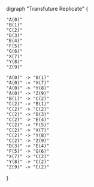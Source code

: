 digraph "Transfuture Replicate" {

    "A(0)"
    "B(1)"
    "C(2)"
    "D(3)"
    "E(4)"
    "F(5)"
    "G(6)"
    "X(7)"
    "Y(8)"
    "Z(9)"

    "A(0)" -> "B(1)"
    "A(0)" -> "X(7)"
    "A(0)" -> "Y(8)"
    "A(0)" -> "Z(9)"
    "B(1)" -> "C(2)"
    "C(2)" -> "B(1)"
    "C(2)" -> "C(2)"
    "C(2)" -> "D(3)"
    "C(2)" -> "E(4)"
    "C(2)" -> "F(5)"
    "C(2)" -> "X(7)"
    "C(2)" -> "Y(8)"
    "C(2)" -> "Z(9)"
    "D(3)" -> "E(4)"
    "F(5)" -> "G(6)"
    "X(7)" -> "C(2)"
    "Y(8)" -> "C(2)"
    "Z(9)" -> "C(2)"

}

